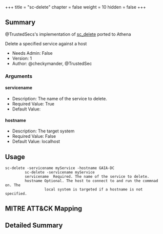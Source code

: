 +++
title = "sc-delete"
chapter = false
weight = 10
hidden = false
+++

## Summary
@TrustedSecs's implementation of [sc_delete](https://github.com/trustedsec/CS-Remote-OPs-BOF) ported to Athena

Delete a specified service against a host

- Needs Admin: False  
- Version: 1  
- Author: @checkymander, @TrustedSec  

### Arguments


#### servicename

- Description: The name of the service to delete.
- Required Value: True 
- Default Value:  

#### hostname

- Description: The target system
- Required Value: False
- Default Value: localhost

## Usage

```
sc-delete -servicename myService -hostname GAIA-DC
         sc-delete -servicename myService
         servicename  Required. The name of the service to delete.
         hostname Optional. The host to connect to and run the commnad on. The
                  local system is targeted if a hostname is not specified.
```

## MITRE ATT&CK Mapping

## Detailed Summary
